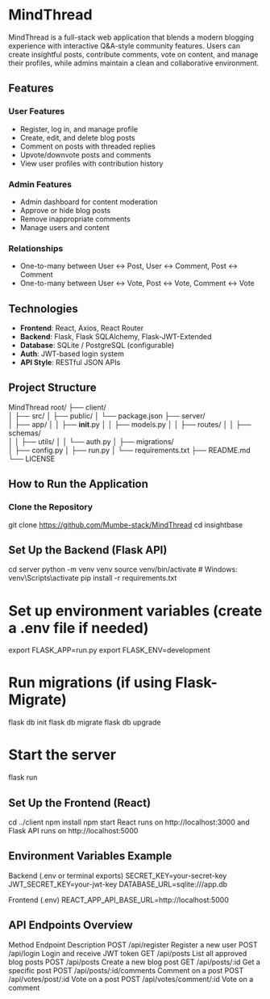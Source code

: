 # MindThread
MindThread is a full-stack web application that blends a modern blogging experience with interactive Q&A-style community features. Users can create insightful posts, contribute comments, vote on content, and manage their profiles, while admins maintain a clean and collaborative environment.



## Features

### User Features
- Register, log in, and manage profile
- Create, edit, and delete blog posts
- Comment on posts with threaded replies
- Upvote/downvote posts and comments
- View user profiles with contribution history

### Admin Features
- Admin dashboard for content moderation
- Approve or hide blog posts
- Remove inappropriate comments
- Manage users and content

### Relationships
- One-to-many between User ↔ Post, User ↔ Comment, Post ↔ Comment
- One-to-many between User ↔ Vote, Post ↔ Vote, Comment ↔ Vote



## Technologies

- **Frontend**: React, Axios, React Router
- **Backend**: Flask, Flask SQLAlchemy, Flask-JWT-Extended
- **Database**: SQLite / PostgreSQL (configurable)
- **Auth**: JWT-based login system
- **API Style**: RESTful JSON APIs



## Project Structure
MindThread
root/
├── client/                  
│   ├── src/
│   ├── public/
│   └── package.json
├── server/                  
│   ├── app/
│   │   ├── __init__.py
│   │   ├── models.py
│   │   ├── routes/
│   │   ├── schemas/         
│   │   ├── utils/
│   │   └── auth.py
│   ├── migrations/          
│   ├── config.py
│   ├── run.py
│   └── requirements.txt
├── README.md
└── LICENSE


## How to Run the Application

### Clone the Repository
git clone https://github.com/Mumbe-stack/MindThread
cd insightbase

## Set Up the Backend (Flask API)
cd server
python -m venv venv
source venv/bin/activate  # Windows: venv\Scripts\activate
pip install -r requirements.txt

# Set up environment variables (create a .env file if needed)
export FLASK_APP=run.py
export FLASK_ENV=development

# Run migrations (if using Flask-Migrate)
flask db init
flask db migrate
flask db upgrade

# Start the server
flask run

## Set Up the Frontend (React)
cd ../client
npm install
npm start
React runs on http://localhost:3000 and Flask API runs on http://localhost:5000

## Environment Variables Example

Backend (.env or terminal exports)
SECRET_KEY=your-secret-key
JWT_SECRET_KEY=your-jwt-key
DATABASE_URL=sqlite:///app.db

Frontend (.env)
REACT_APP_API_BASE_URL=http://localhost:5000

## API Endpoints Overview
Method	Endpoint	             Description
POST	/api/register	         Register a new user
POST	/api/login	             Login and receive JWT token
GET	    /api/posts	             List all approved blog posts
POST	/api/posts	             Create a new blog post
GET	    /api/posts/:id	          Get a specific post
POST	/api/posts/:id/comments	  Comment on a post
POST	/api/votes/post/:id	      Vote on a post
POST	/api/votes/comment/:id	  Vote on a comment

